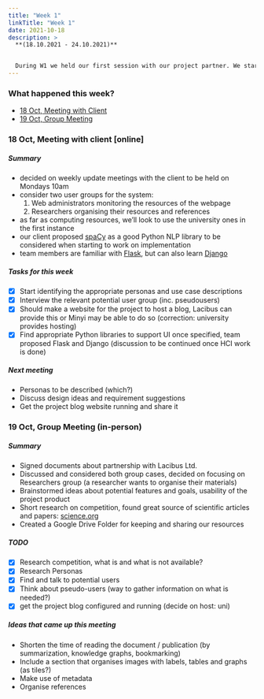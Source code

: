 ```yaml
---
title: "Week 1"
linkTitle: "Week 1"
date: 2021-10-18
description: >
  **(18.10.2021 - 24.10.2021)**


  During W1 we held our first session with our project partner. We started the requirements discovery stage.
---
```


### What happened this week?
* [18 Oct, Meeting with Client](#18-oct-meeting-with-client-onlinect-meeting)
* [19 Oct, Group Meeting](#19-oct-group-meeting-in-person)

### 18 Oct, Meeting with client [online]
##### Summary
* decided on weekly update meetings with the client to be held on Mondays 10am
* consider two user groups for the system: 
    1) Web administrators monitoring the resources of the webpage
    2) Researchers organising their resources and references
* as far as computing resources, we’ll look to use the university ones in the first instance
* our client proposed [spaCy]((https://spacy.io/)) as a good Python NLP library to be considered when starting to work on implementation
* team members are familiar with [Flask](https://flask.palletsprojects.com/en/2.1.x/), but can also learn [Django](https://www.djangoproject.com/)

##### Tasks for this week
* [x] Start identifying the appropriate personas and use case descriptions
* [x] Interview the relevant potential user group (inc. pseudousers)
* [x] Should make a website for the project to host a blog, Lacibus can provide this or Minyi may be able to do so (correction: university provides hosting)
* [x] Find appropriate Python libraries to support UI once specified, team proposed Flask and Django (discussion to be continued once HCI work is done)

##### Next meeting
* Personas to be described (which?)
* Discuss design ideas and requirement suggestions
* Get the project blog website running and share it

### 19 Oct, Group Meeting (in-person)

##### Summary
* Signed documents about partnership with Lacibus Ltd.
* Discussed and considered both group cases, decided on focusing on Researchers group (a researcher wants to organise their materials)
* Brainstormed ideas about potential features and goals, usability of the project product
* Short research on competition, found great source of scientific articles and papers: [science.org](https://www.science.org/)
* Created a Google Drive Folder for keeping and sharing our resources

##### TODO
* [x] Research competition, what is and what is not available?
* [x] Research Personas
* [x] Find and talk to potential users
* [x] Think about pseudo-users (way to gather information on what is needed?)
* [x] get the project blog configured and running (decide on host: uni)

##### Ideas that came up this meeting
* Shorten the time of reading the document / publication (by summarization, knowledge graphs, bookmarking)
* Include a section that organises images with labels, tables and graphs (as tiles?)
* Make use of metadata
* Organise references